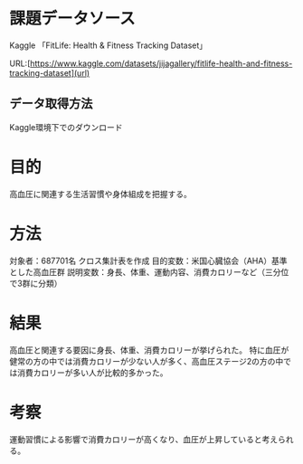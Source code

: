 # 課題データソース

Kaggle 「FitLife: Health & Fitness Tracking Dataset」

URL:[https://www.kaggle.com/datasets/jijagallery/fitlife-health-and-fitness-tracking-dataset](url)

## データ取得方法

Kaggle環境下でのダウンロード

# 目的

高血圧に関連する生活習慣や身体組成を把握する。

# 方法

対象者：687701名
クロス集計表を作成
目的変数：米国心臓協会（AHA）基準とした高血圧群
説明変数：身長、体重、運動内容、消費カロリーなど（三分位で3群に分類）

# 結果

高血圧と関連する要因に身長、体重、消費カロリーが挙げられた。
特に血圧が健常の方の中では消費カロリーが少ない人が多く、高血圧ステージ2の方の中では消費カロリーが多い人が比較的多かった。

# 考察

運動習慣による影響で消費カロリーが高くなり、血圧が上昇していると考えられる。

